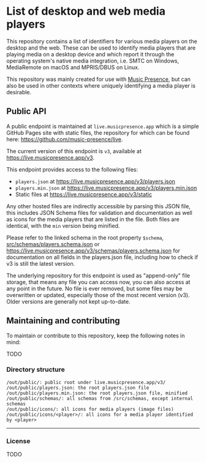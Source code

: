 # List of desktop and web media players

This repository contains a list of identifiers
for various media players on the desktop and the web.
These can be used to identify media players
that are playing media on a desktop device
and which report it through the operating system's native media integration,
i.e. SMTC on Windows, MediaRemote on macOS and MPRIS/DBUS on Linux.

This repository was mainly created for use with
[Music Presence](https://musicpresence.app),
but can also be used in other contexts
where uniquely identifying a media player is desirable.

## Public API

A public endpoint is maintained at `live.musicpresence.app`
which is a simple GitHub Pages site with static files,
the repository for which can be found here:
https://github.com/music-presence/live.

The current version of this endpoint is `v3`,
available at https://live.musicpresence.app/v3.

This endpoint provides access to the following files:

- `players.json` at https://live.musicpresence.app/v3/players.json
- `players.min.json` at https://live.musicpresence.app/v3/players.min.json
- Static files at https://live.musicpresence.app/v3/static

Any other hosted files are indirectly accessible by parsing this JSON file,
this includes JSON Schema files for validation and documentation
as well as icons for the media players that are listed in the file.
Both files are identical, with the `min` version being minified.

Please refer to the linked schema in the root property `$schema`,
[src/schemas/players.schema.json](./src/schemas/players.schema.json) or
https://live.musicpresence.app/v3/schemas/players.schema.json
for documentation on all fields in the players.json file,
including how to check if v3 is still the latest version.

The underlying repository for this endpoint
is used as "append-only" file storage,
that means any file you can access now,
you can also access at any point in the future.
No file is ever removed, but some files may be overwritten or updated,
especially those of the most recent version (v3).
Older versions are generally not kept up-to-date.

## Maintaining and contributing

To maintain or contribute to this repository, keep the following notes in mind:

TODO

### Directory structure

```
/out/public/: public root under live.musicpresence.app/v3/
/out/public/players.json: the root players.json file
/out/public/players.min.json: the root players.json file, minified
/out/public/schemas/: all schemas from /src/schemas, except internal schemas
/out/public/icons/: all icons for media players (image files)
/out/public/icons/<player>/: all icons for a media player identified by <player>
```

---

### License

TODO
